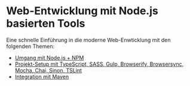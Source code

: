 # Web-Entwicklung mit Node.js basierten Tools

Eine schnelle Einführung in die moderne Web-Enwticklung mit den folgenden Themen:

* [Umgang mit Node.js + NPM](https://github.com/ova2/frontend-tooling-tutorial/tree/master/1-nodejs%2Bnpm)
* [Projekt-Setup mit TypeScript, SASS, Gulp, Browserify, Browsersync, Mocha, Chai, Sinon, TSLint](https://github.com/ova2/frontend-tooling-tutorial/tree/master/2-seed-project-setup)
* [Integration mit Maven](https://github.com/ova2/frontend-tooling-tutorial/tree/master/3-maven-integration)